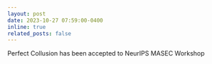 ```yaml
---
layout: post
date: 2023-10-27 07:59:00-0400
inline: true
related_posts: false
---
```


Perfect Collusion has been accepted to NeurIPS MASEC Workshop